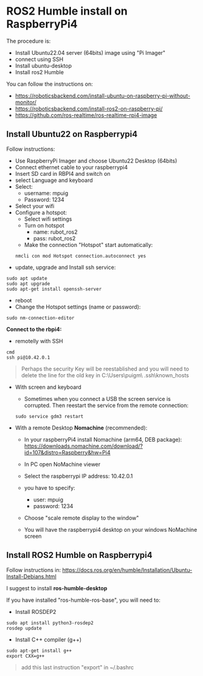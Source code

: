 # **ROS2 Humble install on RaspberryPi4**

The procedure is:
- Install Ubuntu22.04 server (64bits) image using "Pi Imager"
- connect using SSH
- Install ubuntu-desktop
- Install ros2 Humble

You can follow the instructions on:
- https://roboticsbackend.com/install-ubuntu-on-raspberry-pi-without-monitor/
- https://roboticsbackend.com/install-ros2-on-raspberry-pi/
- https://github.com/ros-realtime/ros-realtime-rpi4-image

## **Install Ubuntu22 on Raspberrypi4**

Follow instructions:
- Use RaspberryPi Imager and choose Ubuntu22 Desktop (64bits)
- Connect ethernet cable to your raspberrypi4
- Insert SD card in RBPI4 and switch on
- select Language and keyboard 
- Select:
    - username: mpuig
    - Password: 1234
- Select your wifi
- Configure a hotspot:
    - Select wifi settings
    - Turn on hotspot
        - name: rubot_ros2
        - pass: rubot_ros2
    - Make the connection "Hotspot" start automatically:
    ```shell
    nmcli con mod Hotspot connection.autoconnect yes
    ```
- update, upgrade and Install ssh service:
```shell
sudo apt update
sudo apt upgrade
sudo apt-get install openssh-server
```
- reboot
- Change the Hotspot settings (name or password):
```shell
sudo nm-connection-editor
```

**Connect to the rbpi4:**
- remotelly with SSH
```shell
cmd
ssh pi@10.42.0.1
```
> Perhaps the security Key will be reestablished and you will need to delete the line for the old key in C:\Users\puigm\ .ssh\known_hosts
- With screen and keyboard

    - Sometimes when you connect a USB the screen service is corrupted. Then reestart the service from the remote connection:
    ```shell
    sudo service gdm3 restart
    ```
- With a remote Desktop **Nomachine** (recommended):
    - In your raspberryPi4 install Nomachine (arm64, DEB package): https://downloads.nomachine.com/download/?id=107&distro=Raspberry&hw=Pi4

    - In PC open NoMachine viewer
    - Select the raspberrypi IP address: 10.42.0.1
    - you have to specify:
        - user: mpuig
        - password: 1234
    - Choose "scale remote display to the window"
    - You will have the raspberrypi4 desktop on your windows NoMachine screen

## **Install ROS2 Humble on Raspberrypi4**

Follow instructions in: https://docs.ros.org/en/humble/Installation/Ubuntu-Install-Debians.html

I suggest to install **ros-humble-desktop**

If you have installed "ros-humble-ros-base", you will need to:
- Install ROSDEP2
```shell
sudo apt install python3-rosdep2
rosdep update
```
- Install C++ compiler (g++)
```shell
sudo apt-get install g++
export CXX=g++
```
> add this last instruction "export" in ~/.bashrc

